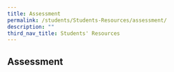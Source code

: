 ```yaml
---
title: Assessment
permalink: /students/Students-Resources/assessment/
description: ""
third_nav_title: Students' Resources
---
```


## Assessment

